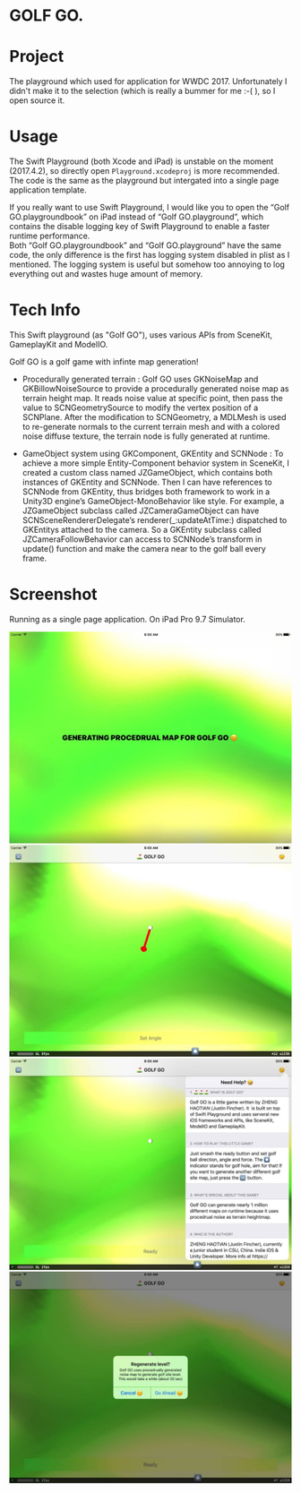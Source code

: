 # GOLF GO.

# Project
The playground which used for application for WWDC 2017. Unfortunately I didn't make it to the selection (which is really a bummer for me :-( ), so I open source it.

# Usage 
The Swift Playground (both Xcode and iPad) is unstable on the moment (2017.4.2), so directly open `Playground.xcodeproj` is more recommended. The code is the same as the playground but intergated into a single page application template.  

If you really want to use Swift Playground, I would like you to open the “Golf GO.playgroundbook” on iPad instead of “Golf GO.playground”, which contains the disable logging key of Swift Playground to enable a faster runtime performance.  
Both “Golf GO.playgroundbook” and “Golf GO.playground” have the same code, the only difference is the first has logging system disabled in plist as I mentioned. The logging system is useful but somehow too annoying to log everything out and wastes huge amount of memory.  


# Tech Info  
This Swift playground (as "Golf GO"), uses various APIs from SceneKit, GameplayKit and ModelIO.  

Golf GO is a golf game with infinte map generation!

- Procedurally generated terrain : Golf GO uses GKNoiseMap and GKBillowNoiseSource to provide a procedurally generated noise map as terrain height map. It reads noise value at specific point, then pass the value to SCNGeometrySource to modify the vertex position of a SCNPlane. After the modification to SCNGeometry, a MDLMesh is used to re-generate normals to the current terrain mesh and with a colored noise diffuse texture, the terrain node is fully generated at runtime.  

- GameObject system using GKComponent, GKEntity and SCNNode : To achieve a more simple Entity-Component behavior system in SceneKit, I created a custom class named JZGameObject, which contains both instances of GKEntity and SCNNode. Then I can have references to SCNNode from GKEntity, thus bridges both framework to work in a Unity3D engine’s GameObject-MonoBehavior like style. For example, a JZGameObject subclass called JZCameraGameObject can have SCNSceneRendererDelegate’s renderer(_:updateAtTime:) dispatched to GKEntitys attached to the camera. So a GKEntity subclass called JZCameraFollowBehavior can access to SCNNode’s transform in update() function and make the camera near to the golf ball every frame.  

# Screenshot

Running as a single page application. On iPad Pro 9.7 Simulator.

![1](https://raw.githubusercontent.com/JustinFincher/WWDC-17-Scholarship-Project/master/Screenshot/1.jpg)
![2](https://raw.githubusercontent.com/JustinFincher/WWDC-17-Scholarship-Project/master/Screenshot/2.jpg)
![3](https://raw.githubusercontent.com/JustinFincher/WWDC-17-Scholarship-Project/master/Screenshot/3.jpg)
![4](https://raw.githubusercontent.com/JustinFincher/WWDC-17-Scholarship-Project/master/Screenshot/4.jpg)
